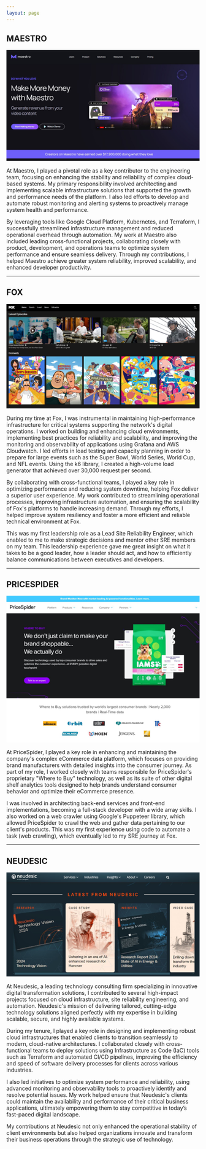 ```yaml
---
layout: page
---
```


## MAESTRO

![Maestro Screen](https://raw.githubusercontent.com/ReverendHill/hillspace.github.io/refs/heads/main/static/img/maestro2.JPG)

At Maestro, I played a pivotal role as a key contributor to the engineering team, focusing on enhancing the stability and reliability of complex cloud-based systems. My primary responsibility involved architecting and implementing scalable infrastructure solutions that supported the growth and performance needs of the platform. I also led efforts to develop and automate robust monitoring and alerting systems to proactively manage system health and performance.

By leveraging tools like Google Cloud Platform, Kubernetes, and Terraform, I successfully streamlined infrastructure management and reduced operational overhead through automation. My work at Maestro also included leading cross-functional projects, collaborating closely with product, development, and operations teams to optimize system performance and ensure seamless delivery. Through my contributions, I helped Maestro achieve greater system reliability, improved scalability, and enhanced developer productivity.

---

## FOX

![Fox Screen](https://raw.githubusercontent.com/ReverendHill/hillspace.github.io/refs/heads/main/static/img/fox2.JPG)

During my time at Fox, I was instrumental in maintaining high-performance infrastructure for critical systems supporting the network's digital operations. I worked on building and enhancing cloud environments, implementing best practices for reliability and scalability, and improving the monitoring and observability of applications using Grafana and AWS Cloudwatch. I led efforts in load testing and capacity planning in order to prepare for large events such as the Super Bowl, World Series, World Cup, and NFL events. Using the k6 library, I created a high-volume load generator that achieved over 30,000 request per second.

By collaborating with cross-functional teams, I played a key role in optimizing performance and reducing system downtime, helping Fox deliver a superior user experience. My work contributed to streamlining operational processes, improving infrastructure automation, and ensuring the scalability of Fox's platforms to handle increasing demand. Through my efforts, I helped improve system resiliency and foster a more efficient and reliable technical environment at Fox.

This was my first leadership role as a Lead Site Reliability Engineer, which enabled to me to make strategic decisions and mentor other SRE members on my team. This leadership experience gave me great insight on what it takes to be a good leader, how a leader should act, and how to efficiently balance communications between executives and developers. 

---

## PRICESPIDER

![Pricespider Screen](https://raw.githubusercontent.com/ReverendHill/hillspace.github.io/refs/heads/main/static/img/pricespider2.JPG)

At PriceSpider, I played a key role in enhancing and maintaining the company's complex eCommerce data platform, which focuses on providing brand manufacturers with detailed insights into the consumer journey. As part of my role, I worked closely with teams responsible for PriceSpider's proprietary "Where to Buy" technology, as well as its suite of other digital shelf analytics tools designed to help brands understand consumer behavior and optimize their eCommerce presence.

I was involved in architecting back-end services and front-end implementations, becoming a full-stack developer with a wide array skills. I also worked on a web crawler using Google's Puppeteer library, which allowed PriceSpider to crawl the web and gather data pertaining to our client's products. This was my first experience using code to automate a task (web crawling), which eventually led to my SRE journey at Fox.

---

## NEUDESIC

![Neudesic Screen](https://raw.githubusercontent.com/ReverendHill/hillspace.github.io/refs/heads/main/static/img/neudesic1.JPG)

At Neudesic, a leading technology consulting firm specializing in innovative digital transformation solutions, I contributed to several high-impact projects focused on cloud infrastructure, site reliability engineering, and automation. Neudesic's mission of delivering tailored, cutting-edge technology solutions aligned perfectly with my expertise in building scalable, secure, and highly available systems.

During my tenure, I played a key role in designing and implementing robust cloud infrastructures that enabled clients to transition seamlessly to modern, cloud-native architectures. I collaborated closely with cross-functional teams to deploy solutions using Infrastructure as Code (IaC) tools such as Terraform and automated CI/CD pipelines, improving the efficiency and speed of software delivery processes for clients across various industries.

I also led initiatives to optimize system performance and reliability, using advanced monitoring and observability tools to proactively identify and resolve potential issues. My work helped ensure that Neudesic's clients could maintain the availability and performance of their critical business applications, ultimately empowering them to stay competitive in today’s fast-paced digital landscape.

My contributions at Neudesic not only enhanced the operational stability of client environments but also helped organizations innovate and transform their business operations through the strategic use of technology.



